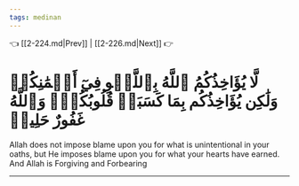 ```yaml
---
tags: medinan
---
```


👈 [[2-224.md|Prev]] | [[2-226.md|Next]] 👉

# لَّا يُؤَاخِذُكُمُ ٱللَّهُ بِٱللَّغۡوِ فِيٓ أَيۡمَٰنِكُمۡ وَلَٰكِن يُؤَاخِذُكُم بِمَا كَسَبَتۡ قُلُوبُكُمۡۗ وَٱللَّهُ غَفُورٌ حَلِيمٞ

Allah does not impose blame upon you for what is unintentional in your oaths, but He imposes blame upon you for what your hearts have earned. And Allah is Forgiving and Forbearing

---

